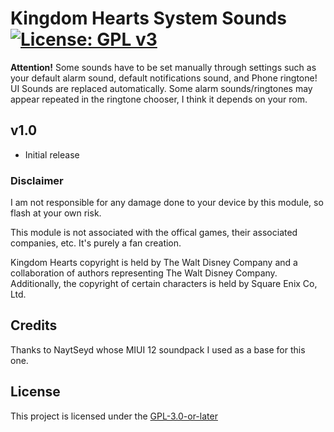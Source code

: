 # Kingdom Hearts System Sounds [![License: GPL v3](https://img.shields.io/badge/License-GPLv3-blue.svg)](https://www.gnu.org/licenses/gpl-3.0)

**Attention!** Some sounds have to be set manually through settings such as your default alarm sound, default notifications sound, and Phone ringtone!
UI Sounds are replaced automatically.
Some alarm sounds/ringtones may appear repeated in the ringtone chooser, I think it depends on your rom.

## v1.0
- Initial release

### Disclaimer
I am not responsible for any damage done to your device by this module, so flash at your own risk.

This module is not associated with the offical games, their associated companies, etc. It's purely a fan creation.

Kingdom Hearts copyright is held by The Walt Disney Company and a collaboration of authors representing The Walt Disney Company. Additionally, the copyright of certain characters is held by Square Enix Co, Ltd.

## Credits
Thanks to NaytSeyd whose MIUI 12 soundpack I used as a base for this one.

## License
This project is licensed under the [GPL-3.0-or-later](https://www.gnu.org/licenses/gpl-3.0.html)
